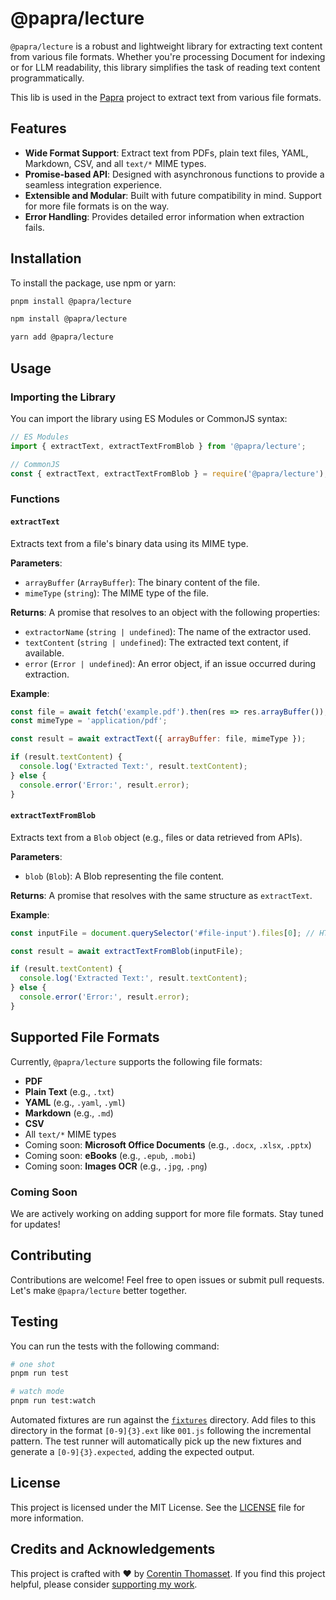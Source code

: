 # @papra/lecture

`@papra/lecture` is a robust and lightweight library for extracting text content from various file formats. Whether you're processing Document for indexing or for LLM readability, this library simplifies the task of reading text content programmatically.

This lib is used in the [Papra](https://papra.app) project to extract text from various file formats.

## Features

- **Wide Format Support**: Extract text from PDFs, plain text files, YAML, Markdown, CSV, and all `text/*` MIME types.
- **Promise-based API**: Designed with asynchronous functions to provide a seamless integration experience.
- **Extensible and Modular**: Built with future compatibility in mind. Support for more file formats is on the way.
- **Error Handling**: Provides detailed error information when extraction fails.

## Installation

To install the package, use npm or yarn:

```bash
pnpm install @papra/lecture

npm install @papra/lecture

yarn add @papra/lecture
```

## Usage

### Importing the Library

You can import the library using ES Modules or CommonJS syntax:

```javascript
// ES Modules
import { extractText, extractTextFromBlob } from '@papra/lecture';
```

```javascript
// CommonJS
const { extractText, extractTextFromBlob } = require('@papra/lecture');
```

### Functions

#### `extractText`

Extracts text from a file's binary data using its MIME type.

**Parameters**:

- `arrayBuffer` (`ArrayBuffer`): The binary content of the file.
- `mimeType` (`string`): The MIME type of the file.

**Returns**:
A promise that resolves to an object with the following properties:

- `extractorName` (`string | undefined`): The name of the extractor used.
- `textContent` (`string | undefined`): The extracted text content, if available.
- `error` (`Error | undefined`): An error object, if an issue occurred during extraction.

**Example**:

```javascript
const file = await fetch('example.pdf').then(res => res.arrayBuffer());
const mimeType = 'application/pdf';

const result = await extractText({ arrayBuffer: file, mimeType });

if (result.textContent) {
  console.log('Extracted Text:', result.textContent);
} else {
  console.error('Error:', result.error);
}
```

#### `extractTextFromBlob`

Extracts text from a `Blob` object (e.g., files or data retrieved from APIs).

**Parameters**:

- `blob` (`Blob`): A Blob representing the file content.

**Returns**:
A promise that resolves with the same structure as `extractText`.

**Example**:

```javascript
const inputFile = document.querySelector('#file-input').files[0]; // HTML File Input

const result = await extractTextFromBlob(inputFile);

if (result.textContent) {
  console.log('Extracted Text:', result.textContent);
} else {
  console.error('Error:', result.error);
}
```

## Supported File Formats

Currently, `@papra/lecture` supports the following file formats:

- **PDF**
- **Plain Text** (e.g., `.txt`)
- **YAML** (e.g., `.yaml`, `.yml`)
- **Markdown** (e.g., `.md`)
- **CSV**
- All `text/*` MIME types
- Coming soon: **Microsoft Office Documents** (e.g., `.docx`, `.xlsx`, `.pptx`)
- Coming soon: **eBooks** (e.g., `.epub`, `.mobi`)
- Coming soon: **Images OCR** (e.g., `.jpg`, `.png`)

### Coming Soon

We are actively working on adding support for more file formats. Stay tuned for updates!

## Contributing

Contributions are welcome! Feel free to open issues or submit pull requests. Let's make `@papra/lecture` better together.

## Testing

You can run the tests with the following command:

```bash
# one shot
pnpm run test

# watch mode
pnpm run test:watch
```

Automated fixtures are run against the [`fixtures`](./fixtures) directory. Add files to this directory in the format `[0-9]{3}.ext` like `001.js` following the incremental pattern. The test runner will automatically pick up the new fixtures and generate a `[0-9]{3}.expected`, adding the expected output.

## License

This project is licensed under the MIT License. See the [LICENSE](./LICENSE) file for more information.

## Credits and Acknowledgements

This project is crafted with ❤️ by [Corentin Thomasset](https://corentin.tech).
If you find this project helpful, please consider [supporting my work](https://buymeacoffee.com/cthmsst).
